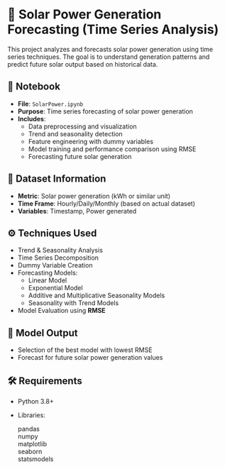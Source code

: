 # 🔆 Solar Power Generation Forecasting (Time Series Analysis)

This project analyzes and forecasts solar power generation using time series techniques. The goal is to understand generation patterns and predict future solar output based on historical data.

## 📘 Notebook

- **File**: `SolarPower.ipynb`  
- **Purpose**: Time series forecasting of solar power generation  
- **Includes**:
  - Data preprocessing and visualization  
  - Trend and seasonality detection  
  - Feature engineering with dummy variables  
  - Model training and performance comparison using RMSE  
  - Forecasting future solar generation

## 🔢 Dataset Information

- **Metric**: Solar power generation (kWh or similar unit)  
- **Time Frame**: Hourly/Daily/Monthly (based on actual dataset)  
- **Variables**: Timestamp, Power generated

## ⚙️ Techniques Used

- Trend & Seasonality Analysis  
- Time Series Decomposition  
- Dummy Variable Creation  
- Forecasting Models:
  - Linear Model
  - Exponential Model
  - Additive and Multiplicative Seasonality Models
  - Seasonality with Trend Models
- Model Evaluation using **RMSE**

## 🔮 Model Output

- Selection of the best model with lowest RMSE  
- Forecast for future solar power generation values

## 🛠️ Requirements

- Python 3.8+
  
- Libraries:
  
  pandas  
  numpy  
  matplotlib  
  seaborn  
  statsmodels  
